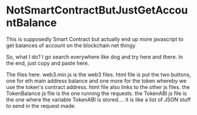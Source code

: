# NotSmartContractButJustGetAccountBalance
This is supposedly Smart Contract but actually end up more javascript to get balances of account on the blockchain net thingy

So, what I do? I go search everywhere like dog and try here and there.
In the end, just copy and paste here.

The files here.
web3.min.js is the web3 files.
html file is put the two buttons, one for eth main address balance and one more for the token whereby we use the token's contract address.
html file also links to the other js files.
the TokenBalance js file is the one running the requests.
the TokenABI js file is the one where the variable TokenABI is stored.... it is like a list of JSON stuff to send in the request made.
